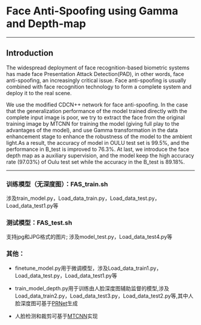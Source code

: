 # Face Anti-Spoofing using Gamma and Depth-map

---

## Introduction

The widespread deployment of face recognition-based biometric systems has made face Presentation Attack Detection(PAD), in other words, face anti-spoofing, an increasingly critical issue. Face anti-spoofing is usually combined with face recognition technology to form a complete system and deploy it to the real scene.


We use the modified CDCN++ network for face anti-spoofing. In the case that the generalization performance of the model trained directly with the complete input image is poor, we try to extract the face from the original training image by MTCNN for training the model (giving full play to the advantages of the model), and use Gamma transformation in the data enhancement stage to enhance the robustness of the model to the ambient light.As a result, the accuracy of model in OULU test set is 99.5%, and the performance in B_test is improved to 76.3%. At last, we introduce the face depth map as a auxiliary supervision, and the model keep the high accuracy rate (97.03%) of Oulu test set while the accuracy in the B_test is 89.18%.

---

### 训练模型（无深度图）：FAS_train.sh
涉及train_model.py，Load_data_train.py，Load_data_test.py，Load_data_test1.py等

### 测试模型：FAS_test.sh
支持jpg和JPG格式的图片;
涉及model_test.py，Load_data_test4.py等

### 其他：

* finetune_model.py用于微调模型，涉及Load_data_train1.py，Load_data_test.py，Load_data_test1.py等

* train_model_depth.py用于训练由人脸深度图辅助监督的模型,涉及Load_data_train2.py，Load_data_test3.py，Load_data_test2.py等,其中人脸深度图可基于[PRNet](https://github.com/spicy-dog/Face-Depth-map-Generation-using-PRNet)生成

* 人脸检测和裁剪可基于[MTCNN](https://github.com/spicy-dog/Crop-face-using-MTCNN)实现
